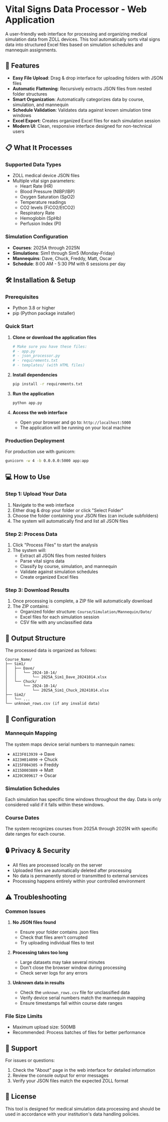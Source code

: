 # Vital Signs Data Processor - Web Application

A user-friendly web interface for processing and organizing medical simulation data from ZOLL devices. This tool automatically sorts vital signs data into structured Excel files based on simulation schedules and mannequin assignments.

## 🚀 Features

- **Easy File Upload**: Drag & drop interface for uploading folders with JSON files
- **Automatic Flattening**: Recursively extracts JSON files from nested folder structures
- **Smart Organization**: Automatically categorizes data by course, simulation, and mannequin
- **Schedule Validation**: Validates data against known simulation time windows
- **Excel Export**: Creates organized Excel files for each simulation session
- **Modern UI**: Clean, responsive interface designed for non-technical users

## 📋 What It Processes

### Supported Data Types

- ZOLL medical device JSON files
- Multiple vital sign parameters:
  - Heart Rate (HR)
  - Blood Pressure (NIBP/IBP)
  - Oxygen Saturation (SpO2)
  - Temperature readings
  - CO2 levels (FiCO2/EtCO2)
  - Respiratory Rate
  - Hemoglobin (SpHb)
  - Perfusion Index (PI)

### Simulation Configuration

- **Courses**: 2025A through 2025N
- **Simulations**: Sim1 through Sim5 (Monday-Friday)
- **Mannequins**: Dave, Chuck, Freddy, Matt, Oscar
- **Schedule**: 8:00 AM - 5:30 PM with 6 sessions per day

## 🛠️ Installation & Setup

### Prerequisites

- Python 3.8 or higher
- pip (Python package installer)

### Quick Start

1. **Clone or download the application files**

   ```bash
   # Make sure you have these files:
   # - app.py
   # - json_processor.py
   # - requirements.txt
   # - templates/ (with HTML files)
   ```

2. **Install dependencies**

   ```bash
   pip install -r requirements.txt
   ```

3. **Run the application**

   ```bash
   python app.py
   ```

4. **Access the web interface**
   - Open your browser and go to: `http://localhost:5000`
   - The application will be running on your local machine

### Production Deployment

For production use with gunicorn:

```bash
gunicorn -w 4 -b 0.0.0.0:5000 app:app
```

## 💻 How to Use

### Step 1: Upload Your Data

1. Navigate to the web interface
2. Either drag & drop your folder or click "Select Folder"
3. Choose the folder containing your JSON files (can include subfolders)
4. The system will automatically find and list all JSON files

### Step 2: Process Data

1. Click "Process Files" to start the analysis
2. The system will:
   - Extract all JSON files from nested folders
   - Parse vital signs data
   - Classify by course, simulation, and mannequin
   - Validate against simulation schedules
   - Create organized Excel files

### Step 3: Download Results

1. Once processing is complete, a ZIP file will automatically download
2. The ZIP contains:
   - Organized folder structure: `Course/Simulation/Mannequin/Date/`
   - Excel files for each simulation session
   - CSV file with any unclassified data

## 📁 Output Structure

The processed data is organized as follows:

```
Course_Name/
├── Sim1/
│   ├── Dave/
│   │   └── 2024-10-14/
│   │       └── 2025A_Sim1_Dave_20241014.xlsx
│   └── Chuck/
│       └── 2024-10-14/
│           └── 2025A_Sim1_Chuck_20241014.xlsx
├── Sim2/
│   └── ...
└── unknown_rows.csv (if any invalid data)
```

## 🔧 Configuration

### Mannequin Mapping

The system maps device serial numbers to mannequin names:

- `AI23F013939` → Dave
- `AI23H014090` → Chuck
- `AI15F004305` → Freddy
- `AI15D003889` → Matt
- `AI20C009617` → Oscar

### Simulation Schedules

Each simulation has specific time windows throughout the day. Data is only considered valid if it falls within these windows.

### Course Dates

The system recognizes courses from 2025A through 2025N with specific date ranges for each course.

## 🔒 Privacy & Security

- All files are processed locally on the server
- Uploaded files are automatically deleted after processing
- No data is permanently stored or transmitted to external services
- Processing happens entirely within your controlled environment

## ⚠️ Troubleshooting

### Common Issues

1. **No JSON files found**

   - Ensure your folder contains .json files
   - Check that files aren't corrupted
   - Try uploading individual files to test

2. **Processing takes too long**

   - Large datasets may take several minutes
   - Don't close the browser window during processing
   - Check server logs for any errors

3. **Unknown data in results**
   - Check the `unknown_rows.csv` file for unclassified data
   - Verify device serial numbers match the mannequin mapping
   - Ensure timestamps fall within course date ranges

### File Size Limits

- Maximum upload size: 500MB
- Recommended: Process batches of files for better performance

## 🤝 Support

For issues or questions:

1. Check the "About" page in the web interface for detailed information
2. Review the console output for error messages
3. Verify your JSON files match the expected ZOLL format

## 📜 License

This tool is designed for medical simulation data processing and should be used in accordance with your institution's data handling policies.
